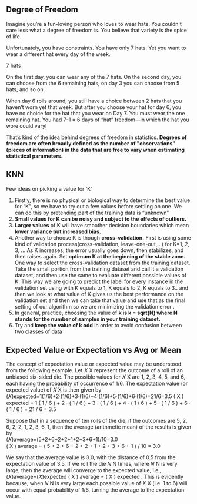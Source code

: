 ## Degree of Freedom
Imagine you’re a fun-loving person who loves to wear hats. You couldn't care less what a degree of freedom is. You believe that variety is the spice of life.

Unfortunately, you have constraints. You have only 7 hats. Yet you want to wear a different hat every day of the week.

7 hats

On the first day, you can wear any of the 7 hats. On the second day, you can choose from the 6 remaining hats, on day 3 you can choose from 5 hats, and so on.

When day 6 rolls around, you still have a choice between 2 hats that you haven’t worn yet that week. But after you choose your hat for day 6, you have no choice for the hat that you wear on Day 7. You must wear the one remaining hat. You had 7-1 = 6 days of “hat” freedom—in which the hat you wore could vary!

That’s kind of the idea behind degrees of freedom in statistics. **Degrees of freedom are often broadly defined as the number of "observations" (pieces of information) in the data that are free to vary when estimating statistical parameters.**

## KNN

Few ideas on picking a value for ‘K’
1) Firstly, there is no physical or biological way to determine the best value for “K”, so we have to try out a few values before settling on one. We can do this by pretending part of the training data is “unknown”
2) **Small values for K can be noisy and subject to the effects of outliers.**
3) **Larger values** of K will have smoother decision boundaries which mean **lower variance but increased bias.**
4) Another way to choose K is though **cross-validation.** First is using some kind of validation process(cross-validation, leave-one-out,...) for K=1, 2, 3, ... As K increases, the error usually goes down, then stabilizes, and then raises again. Set **optimum K at the beginning of the stable zone.**
One way to select the cross-validation dataset from the training dataset. Take the small portion from the training dataset and call it a validation dataset, and then use the same to evaluate different possible values of K. This way we are going to predict the label for every instance in the validation set using with K equals to 1, K equals to 2, K equals to 3.. and then we look at what value of K gives us the best performance on the validation set and then we can take that value and use that as the final setting of our algorithm so we are minimizing the validation error .
5) In general, practice, choosing the value of **k is k = sqrt(N) where N stands for the number of samples in your training dataset.**
6) Try and **keep the value of k odd** in order to avoid confusion between two classes of data


## Expected Value or Expectation vs Avg or Mean
The concept of expectation value or expected value may be understood from the following example. Let 𝑋 X represent the outcome of a roll of an unbiased six-sided die. The possible values for 𝑋 X are 1, 2, 3, 4, 5, and 6, each having the probability of occurrence of 1/6. The expectation value (or expected value) of 𝑋 X is then given by (𝑋)expected=1(1/6)+2⋅(1/6)+3⋅(1/6)+4⋅(1/6)+5⋅(1/6)+6⋅(1/6)=21/6=3.5 ( X ) 
<br>
expected = 1 ( 1 / 6 ) + 2 ⋅ ( 1 / 6 ) + 3 ⋅ ( 1 / 6 ) + 4 ⋅ ( 1 / 6 ) + 5 ⋅ ( 1 / 6 ) + 6 ⋅ ( 1 / 6 ) = 21 / 6 = 3.5 

Suppose that in a sequence of ten rolls of the die, if the outcomes are 5, 2, 6, 2, 2, 1, 2, 3, 6, 1, then the average (arithmetic mean) of the results is given by 
<br>
(𝑋)average=(5+2+6+2+2+1+2+3+6+1)/10=3.0 
<br>
( X ) average = ( 5 + 2 + 6 + 2 + 2 + 1 + 2 + 3 + 6 + 1 ) / 10 = 3.0 

We say that the average value is 3.0, with the distance of 0.5 from the expectation value of 3.5. If we roll the die 𝑁 N times, where 𝑁 N is very large, then the average will converge to the expected value, i.e.,(𝑋)average=(𝑋)expected ( X ) average = ( X ) expected . This is evidently because, when 𝑁 N is very large each possible value of 𝑋 X (i.e. 1 to 6) will occur with equal probability of 1/6, turning the average to the expectation value.
